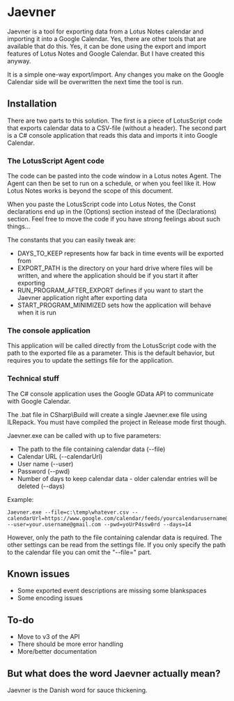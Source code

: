 # Jaevner

Jaevner is a tool for exporting data from a Lotus Notes calendar and importing it into a Google Calendar. Yes, there are other tools that are available that do this. Yes, it can be done using the export and import features of Lotus Notes and Google Calendar. But I have created this anyway.

It is a simple one-way export/import. Any changes you make on the Google Calendar side will be overwritten the next time the tool is run.


## Installation

There are two parts to this solution. The first is a piece of LotusScript code that exports calendar data to a CSV-file (without a header). The second part is a C# console application that reads this data and imports it into Google Calendar.

### The LotusScript Agent code

The code can be pasted into the code window in a Lotus notes Agent. The Agent can then be set to run on a schedule, or when you feel like it. How Lotus Notes works is beyond the scope of this document.

When you paste the LotusScript code into Lotus Notes, the Const declarations end up in the (Options) section instead of the (Declarations) section. Feel free to move the code if you have strong feelings about such things...

The constants that you can easily tweak are:

* DAYS\_TO\_KEEP represents how far back in time events will be exported from
* EXPORT\_PATH is the directory on your hard drive where files will be written, and where the application should be if you start it after exporting
* RUN\_PROGRAM\_AFTER\_EXPORT defines if you want to start the Jaevner application right after exporting data
* START\_PROGRAM\_MINIMIZED sets how the application will behave when it is run


### The console application

This application will be called directly from the LotusScript code with the path to the exported file as a parameter. This is the default behavior, but requires you to update the settings file for the application.


### Technical stuff

The C# console application uses the Google GData API to communicate with Google Calendar.

The .bat file in CSharp\Build will create a single Jaevner.exe file using ILRepack. You must have compiled the project in Release mode first though.

Jaevner.exe can be called with up to five parameters:

* The path to the file containing calendar data (--file)
* Calendar URL (--calendarUrl)
* User name (--user)
* Password (--pwd)
* Number of days to keep calendar data - older calendar entries will be deleted (--days)

Example:

    Jaevner.exe --file=c:\temp\whatever.csv --calendarUrl=https://www.google.com/calendar/feeds/yourcalendarusername@gmail.com/public/full --user=your.username@gmail.com --pwd=yoUrP4ssw0rd --days=14

However, only the path to the file containing calendar data is required. The other settings can be read from the settings file. If you only specify the path to the calendar file you can omit the "--file=" part.


## Known issues

* Some exported event descriptions are missing some blankspaces
* Some encoding issues


## To-do

* Move to v3 of the API
* There should be more error handling
* More/better documentation


## But what does the word Jaevner actually mean?

Jaevner is the Danish word for sauce thickening.
